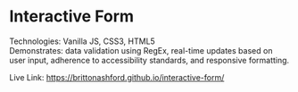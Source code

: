 # Interactive Form
Technologies: Vanilla JS, CSS3, HTML5  
Demonstrates: data validation using RegEx, real-time updates based on user input, adherence to accessibility standards, and responsive formatting.

Live Link: https://brittonashford.github.io/interactive-form/

